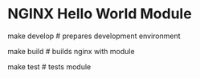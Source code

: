 # NGINX Hello World Module

make develop  # prepares development environment

make build  # builds nginx with module

make test  # tests module
